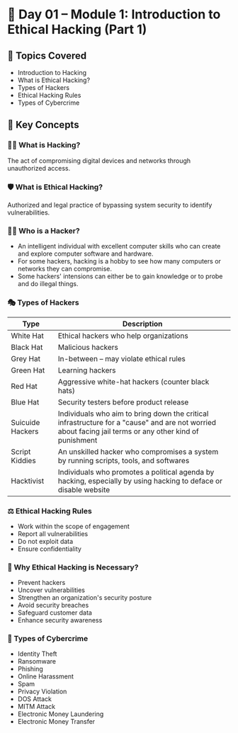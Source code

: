 # 📅 Day 01 – Module 1: Introduction to Ethical Hacking (Part 1)

## 📘 Topics Covered
- Introduction to Hacking
- What is Ethical Hacking?
- Types of Hackers
- Ethical Hacking Rules
- Types of Cybercrime

## 🧠 Key Concepts

### 👨‍💻 What is Hacking?
The act of compromising digital devices and networks through unauthorized access.

### 🛡️ What is Ethical Hacking?
Authorized and legal practice of bypassing system security to identify vulnerabilities.

### 🧔🏽‍ Who is a Hacker?
- An intelligent individual with excellent computer skills who can create and explore computer software and hardware.
- For some hackers, hacking is a hobby to see how many computers or networks they can compromise.
- Some hackers' intensions can either be to gain knowledge or to probe and do illegal things.

### 🎭 Types of Hackers
| Type              | Description                             |
|-------------------|-----------------------------------------|
| White Hat         | Ethical hackers who help organizations  |
| Black Hat         | Malicious hackers                       |
| Grey Hat          | In-between – may violate ethical rules  |
| Green Hat         | Learning hackers                        |
| Red Hat           | Aggressive white-hat hackers (counter black hats) |
| Blue Hat          | Security testers before product release |
| Suicuide Hackers  | Individuals who aim to bring down the critical infrastructure for a "cause" and are not worried about facing jail terms or any other kind of punishment |
| Script Kiddies    | An unskilled hacker who compromises a system by running scripts, tools, and softwares |
| Hacktivist        | Individuals who promotes a political agenda by hacking, especially by using hacking to deface or disable website |

### ⚖️ Ethical Hacking Rules
- Work within the scope of engagement
- Report all vulnerabilities
- Do not exploit data
- Ensure confidentiality

### 🧩 Why Ethical Hacking is Necessary?
- Prevent hackers
- Uncover vulnerabilities
- Strengthen an organization's security posture
- Avoid security breaches
- Safeguard customer data
- Enhance security awareness

### 🧨 Types of Cybercrime
- Identity Theft
- Ransomware
- Phishing
- Online Harassment
- Spam
- Privacy Violation
- DOS Attack
- MITM Attack
- Electronic Money Laundering
- Electronic Money Transfer
